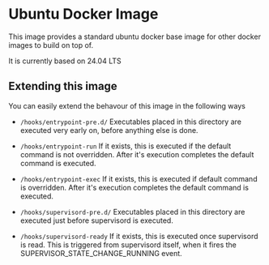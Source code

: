 # Ubuntu Docker Image

This image provides a standard ubuntu docker base image for other docker images to build on top of.

It is currently based on 24.04 LTS

## Extending this image

You can easily extend the behavour of this image in the following ways

* `/hooks/entrypoint-pre.d/`
  Executables placed in this directory are executed very early on, before anything else is done.

* `/hooks/entrypoint-run`
  If it exists, this is executed if the default command is not overridden. After it's execution completes the default command is executed.

* `/hooks/entrypoint-exec`
  If it exists, this is executed if default command is overridden. After it's execution completes the default command is executed.

* `/hooks/supervisord-pre.d/`
  Executables placed in this directory are executed just before supervisord is executed.

* `/hooks/supervisord-ready`
  If it exists, this is executed once supervisord is read. This is triggered from supervisord itself, when it fires the SUPERVISOR_STATE_CHANGE_RUNNING event.

